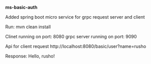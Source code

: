 **ms-basic-auth**

Added spring boot micro service for grpc request server and client

Run:
mvn clean install

Clinet running on port: 8080
grpc server running on port: 9090

Api for client request
http://localhost:8080/basic/user?name=rusho


Response:
Hello, rusho!
